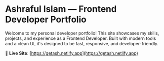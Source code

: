 # Ashraful Islam — Frontend Developer Portfolio

Welcome to my personal developer portfolio! This site showcases my skills, projects, and experience as a Frontend Developer. Built with modern tools and a clean UI, it's designed to be fast, responsive, and developer-friendly.

🔗 **Live Site**: [https://getash.netlify.app](https://getash.netlify.app)

